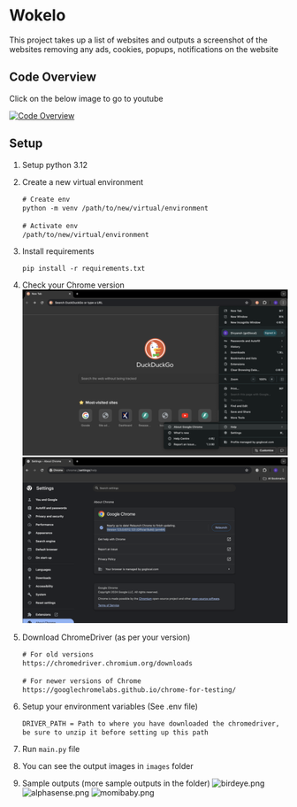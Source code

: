 # Wokelo

This project takes up a list of websites and outputs a screenshot of the websites removing any ads, cookies, popups, notifications on the website

## Code Overview

Click on the below image to go to youtube

[![Code Overview](https://img.youtube.com/vi/GBwQs7liVvY/0.jpg)](https://www.youtube.com/watch?v=GBwQs7liVvY&ab_channel=DivyanshJain)

## Setup

1. Setup python 3.12 
2. Create a new virtual environment
   
    ```
   # Create env
   python -m venv /path/to/new/virtual/environment
   
   # Activate env
   /path/to/new/virtual/environment
   ```

3. Install requirements 
    
    ```
   pip install -r requirements.txt
   ```
   
4. Check your Chrome version
   ![about_chrome.png](readme_images/about_chrome.png)
   ![about_chrome.png](readme_images/chrome_version.png)

5. Download ChromeDriver (as per your version)

    ```
   # For old versions
   https://chromedriver.chromium.org/downloads
   
   # For newer versions of Chrome
   https://googlechromelabs.github.io/chrome-for-testing/
   ```
   
6. Setup your environment variables (See .env file)
   ```
   DRIVER_PATH = Path to where you have downloaded the chromedriver, be sure to unzip it before setting up this path
   ```

7. Run `main.py` file

8. You can see the output images in `images` folder

9. Sample outputs (more sample outputs in the folder)
   ![birdeye.png](images/birdeye.png)
   ![alphasense.png](images/alphasense.png)
   ![momibaby.png](images/momibaby.png)
